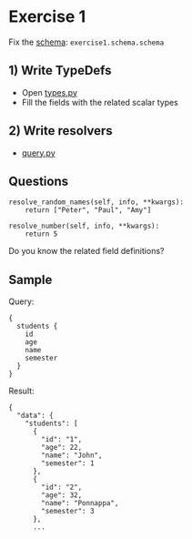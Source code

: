# Exercise 1

Fix the [schema](https://github.com/Speedy1991/graphql_workshop/blob/master/graphql_workshop/settings.py#L55): `exercise1.schema.schema`

## 1) Write TypeDefs
- Open [types.py](https://github.com/Speedy1991/graphql_workshop/blob/master/exercise1/schema/types.py)
- Fill the fields with the related scalar types

## 2) Write resolvers
- [query.py](https://github.com/Speedy1991/graphql_workshop/blob/master/exercise1/schema/query.py)

## Questions

```
resolve_random_names(self, info, **kwargs):
    return ["Peter", "Paul", "Amy"]
    
resolve_number(self, info, **kwargs):
    return 5
```

Do you know the related field definitions?


## Sample

Query:
```
{
  students {
    id
    age
    name
    semester
  }
}
```

Result:

```
{
  "data": {
    "students": [
      {
        "id": "1",
        "age": 22,
        "name": "John",
        "semester": 1
      },
      {
        "id": "2",
        "age": 32,
        "name": "Ponnappa",
        "semester": 3
      },
      ...
```